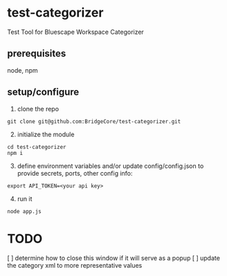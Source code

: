 # test-categorizer
Test Tool for Bluescape Workspace Categorizer

## prerequisites
node, npm

## setup/configure
1. clone the repo
```
git clone git@github.com:BridgeCore/test-categorizer.git
```
2. initialize the module
```
cd test-categorizer
npm i
```

3. define environment variables and/or update config/config.json to provide secrets, ports, other config info:
```
export API_TOKEN=<your api key>
```

4. run it
```
node app.js
```
# TODO
[ ] determine how to close this window if it will serve as a popup
[ ] update the category xml to more representative values